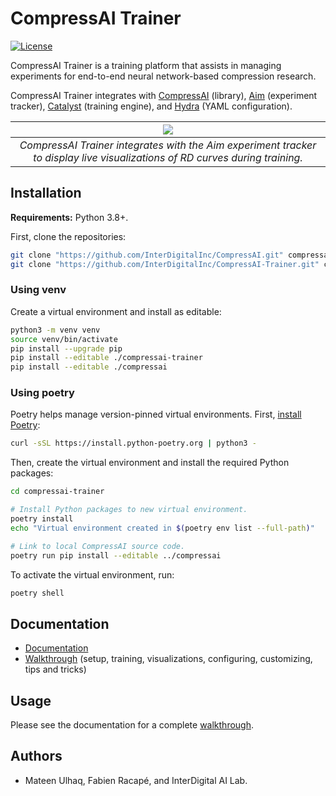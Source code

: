 # CompressAI Trainer

[![License](https://img.shields.io/github/license/InterDigitalInc/CompressAI-Trainer?color=blue)](https://github.com/InterDigitalInc/CompressAI-Trainer/blob/master/LICENSE)

CompressAI Trainer is a training platform that assists in managing experiments for end-to-end neural network-based compression research.

CompressAI Trainer integrates with [CompressAI] (library), [Aim] (experiment tracker), [Catalyst] (training engine), and [Hydra] (YAML configuration).

[Aim]: https://aimstack.io/
[Catalyst]: https://catalyst-team.com/
[CompressAI]: https://github.com/InterDigitalInc/CompressAI/#readme
[Hydra]: https://hydra.cc/


| ![](assets/aim-run-figure-rd-curves.png) |
|:--:|
| *CompressAI Trainer integrates with the Aim experiment tracker to display live visualizations of RD curves during training.* |


## Installation

**Requirements:** Python 3.8+.

First, clone the repositories:
```bash
git clone "https://github.com/InterDigitalInc/CompressAI.git" compressai
git clone "https://github.com/InterDigitalInc/CompressAI-Trainer.git" compressai-trainer
```


### Using venv

Create a virtual environment and install as editable:
```bash
python3 -m venv venv
source venv/bin/activate
pip install --upgrade pip
pip install --editable ./compressai-trainer
pip install --editable ./compressai
```


### Using poetry

Poetry helps manage version-pinned virtual environments. First, [install Poetry]:
```bash
curl -sSL https://install.python-poetry.org | python3 -
```

[install Poetry]: https://python-poetry.org/docs/#installation

Then, create the virtual environment and install the required Python packages:
```bash
cd compressai-trainer

# Install Python packages to new virtual environment.
poetry install
echo "Virtual environment created in $(poetry env list --full-path)"

# Link to local CompressAI source code.
poetry run pip install --editable ../compressai
```

To activate the virtual environment, run:
```bash
poetry shell
```


## Documentation

- [Documentation](https://interdigitalinc.github.io/CompressAI-Trainer/)
- [Walkthrough](https://interdigitalinc.github.io/CompressAI-Trainer/tutorials/full.html) (setup, training, visualizations, configuring, customizing, tips and tricks)


## Usage

Please see the documentation for a complete [walkthrough](https://interdigitalinc.github.io/CompressAI-Trainer/tutorials/full.html).


## Authors

- Mateen Ulhaq, Fabien Racapé, and InterDigital AI Lab.
